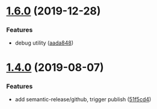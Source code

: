 # [1.6.0](https://github.com/harttle/clipbrd-share/compare/v1.5.1...v1.6.0) (2019-12-28)


### Features

* debug utility ([aada848](https://github.com/harttle/clipbrd-share/commit/aada848))

# [1.4.0](https://github.com/harttle/clipbrd-share/compare/v1.3.1...v1.4.0) (2019-08-07)


### Features

* add semantic-release/github, trigger publish ([51f5cd4](https://github.com/harttle/clipbrd-share/commit/51f5cd4))
